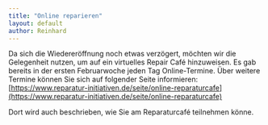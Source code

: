 ```yaml
---
title: "Online reparieren"
layout: default
author: Reinhard
---
```


Da sich die Wiedereröffnung noch etwas verzögert, möchten wir die Gelegenheit nutzen, um auf ein virtuelles Repair Café hinzuweisen.
Es gab bereits in der ersten Februarwoche jeden Tag Online-Termine. Über weitere Termine können Sie sich auf folgender Seite informieren: [https://www.reparatur-initiativen.de/seite/online-reparaturcafe](https://www.reparatur-initiativen.de/seite/online-reparaturcafe)

Dort wird auch beschrieben, wie Sie am Reparaturcafé teilnehmen könne.
